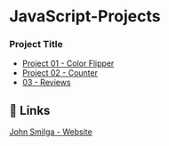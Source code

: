 # JavaScript-Projects

### Project Title
- [Project 01 - Color Flipper](https://github.com/AmanGupta1703/JavaScript-Projects/tree/main/01-Color-Flipper)
- [Project 02 - Counter](https://github.com/AmanGupta1703/JavaScript-Projects/tree/main/02-Counter)
- [03 - Reviews](https://github.com/AmanGupta1703/JavaScript-Projects/tree/main/03-Reviews)

## 🔗 Links
[John Smilga - Website](https://www.johnsmilga.com/)
